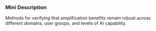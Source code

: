 ### Mini Description

Methods for verifying that amplification benefits remain robust across different domains, user groups, and levels of AI capability.
